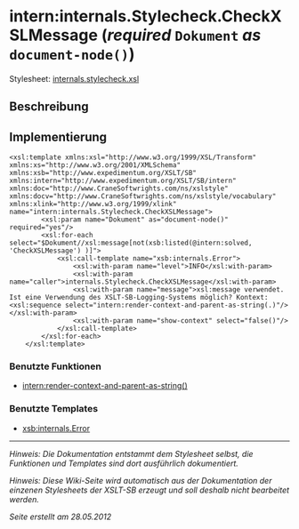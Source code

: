 # intern:internals.Stylecheck.CheckXSLMessage (_required_ `Dokument` _as_ `document-node()`) #

Stylesheet: [internals.stylecheck.xsl](http://code.google.com/p/xslt-sb/source/browse/trunk/xslt-sb/internals.stylecheck.xsl)

## Beschreibung ##
## Implementierung ##
```
<xsl:template xmlns:xsl="http://www.w3.org/1999/XSL/Transform" xmlns:xs="http://www.w3.org/2001/XMLSchema" xmlns:xsb="http://www.expedimentum.org/XSLT/SB" xmlns:intern="http://www.expedimentum.org/XSLT/SB/intern" xmlns:doc="http://www.CraneSoftwrights.com/ns/xslstyle" xmlns:docv="http://www.CraneSoftwrights.com/ns/xslstyle/vocabulary" xmlns:xlink="http://www.w3.org/1999/xlink" name="intern:internals.Stylecheck.CheckXSLMessage">
		<xsl:param name="Dokument" as="document-node()" required="yes"/>
		<xsl:for-each select="$Dokument//xsl:message[not(xsb:listed(@intern:solved, 'CheckXSLMessage') )]">
			<xsl:call-template name="xsb:internals.Error">
				<xsl:with-param name="level">INFO</xsl:with-param>
				<xsl:with-param name="caller">internals.Stylecheck.CheckXSLMessage</xsl:with-param>
				<xsl:with-param name="message">xsl:message verwendet. Ist eine Verwendung des XSLT-SB-Logging-Systems möglich? Kontext: <xsl:sequence select="intern:render-context-and-parent-as-string(.)"/></xsl:with-param>
				<xsl:with-param name="show-context" select="false()"/>
			</xsl:call-template>
		</xsl:for-each>
	</xsl:template>
```

### Benutzte Funktionen ###
  * [intern:render-context-and-parent-as-string()](intern_render_context_and_parent_as_string.md)

### Benutzte Templates ###
  * [xsb:internals.Error](xsb_internals_Error.md)


---


_Hinweis: Die Dokumentation entstammt dem Stylesheet selbst, die Funktionen und Templates sind dort ausführlich dokumentiert._

_Hinweis: Diese Wiki-Seite wird automatisch aus der Dokumentation der einzenen Stylesheets der XSLT-SB erzeugt und soll deshalb nicht bearbeitet werden._

_Seite erstellt am 28.05.2012_
